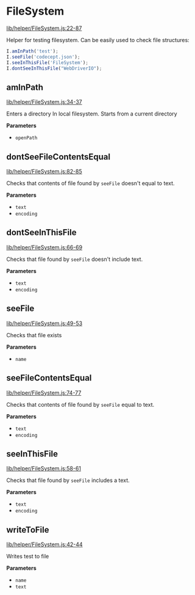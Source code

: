 # FileSystem

[lib/helper/FileSystem.js:22-87](https://github.com/Codeception/CodeceptJS/blob/919448279732a50d64e9f696895bdd108c50b16d/lib/helper/FileSystem.js#L22-L87 "Source code on GitHub")

Helper for testing filesystem.
Can be easily used to check file structures:

```js
I.amInPath('test');
I.seeFile('codecept.json');
I.seeInThisFile('FileSystem');
I.dontSeeInThisFile("WebDriverIO");
```

## amInPath

[lib/helper/FileSystem.js:34-37](https://github.com/Codeception/CodeceptJS/blob/919448279732a50d64e9f696895bdd108c50b16d/lib/helper/FileSystem.js#L34-L37 "Source code on GitHub")

Enters a directory In local filesystem. 
Starts from a current directory

**Parameters**

-   `openPath`  

## dontSeeFileContentsEqual

[lib/helper/FileSystem.js:82-85](https://github.com/Codeception/CodeceptJS/blob/919448279732a50d64e9f696895bdd108c50b16d/lib/helper/FileSystem.js#L82-L85 "Source code on GitHub")

Checks that contents of file found by `seeFile` doesn't equal to text.

**Parameters**

-   `text`  
-   `encoding`  

## dontSeeInThisFile

[lib/helper/FileSystem.js:66-69](https://github.com/Codeception/CodeceptJS/blob/919448279732a50d64e9f696895bdd108c50b16d/lib/helper/FileSystem.js#L66-L69 "Source code on GitHub")

Checks that file found by `seeFile` doesn't include text.

**Parameters**

-   `text`  
-   `encoding`  

## seeFile

[lib/helper/FileSystem.js:49-53](https://github.com/Codeception/CodeceptJS/blob/919448279732a50d64e9f696895bdd108c50b16d/lib/helper/FileSystem.js#L49-L53 "Source code on GitHub")

Checks that file exists

**Parameters**

-   `name`  

## seeFileContentsEqual

[lib/helper/FileSystem.js:74-77](https://github.com/Codeception/CodeceptJS/blob/919448279732a50d64e9f696895bdd108c50b16d/lib/helper/FileSystem.js#L74-L77 "Source code on GitHub")

Checks that contents of file found by `seeFile` equal to text.

**Parameters**

-   `text`  
-   `encoding`  

## seeInThisFile

[lib/helper/FileSystem.js:58-61](https://github.com/Codeception/CodeceptJS/blob/919448279732a50d64e9f696895bdd108c50b16d/lib/helper/FileSystem.js#L58-L61 "Source code on GitHub")

Checks that file found by `seeFile` includes a text.

**Parameters**

-   `text`  
-   `encoding`  

## writeToFile

[lib/helper/FileSystem.js:42-44](https://github.com/Codeception/CodeceptJS/blob/919448279732a50d64e9f696895bdd108c50b16d/lib/helper/FileSystem.js#L42-L44 "Source code on GitHub")

Writes test to file

**Parameters**

-   `name`  
-   `text`  
